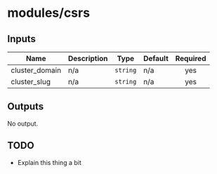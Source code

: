 # modules/csrs

<!-- BEGINNING OF PRE-COMMIT-TERRAFORM DOCS HOOK -->
## Inputs

| Name | Description | Type | Default | Required |
|------|-------------|------|---------|:--------:|
| cluster\_domain | n/a | `string` | n/a | yes |
| cluster\_slug | n/a | `string` | n/a | yes |

## Outputs

No output.

<!-- END OF PRE-COMMIT-TERRAFORM DOCS HOOK -->

## TODO
- Explain this thing a bit